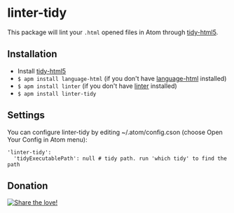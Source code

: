 # linter-tidy

This package will lint your `.html` opened files in Atom through [tidy-html5](http://www.htacg.org/tidy-html5).

## Installation

* Install [tidy-html5](http://www.htacg.org/tidy-html5)
* `$ apm install language-html` (if you don't have [language-html](https://github.com/atom/language-html) installed)
* `$ apm install linter` (if you don't have [linter](https://github.com/AtomLinter/Linter) installed)
* `$ apm install linter-tidy`

## Settings
You can configure linter-tidy by editing ~/.atom/config.cson (choose Open Your Config in Atom menu):
```
'linter-tidy':
  'tidyExecutablePath': null # tidy path. run 'which tidy' to find the path
```

## Donation
[![Share the love!](https://chewbacco-stuff.s3.amazonaws.com/donate.png)](https://www.paypal.com/cgi-bin/webscr?cmd=_s-xclick&hosted_button_id=KXUYS4ARNHCN8)
